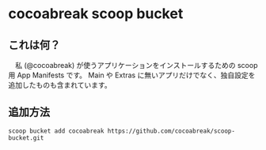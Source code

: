 # cocoabreak scoop bucket

## これは何？

　私 (@cocoabreak) が使うアプリケーションをインストールするための scoop 用 App Manifests です。 Main や Extras に無いアプリだけでなく、独自設定を追加したものも含まれています。

## 追加方法

    scoop bucket add cocoabreak https://github.com/cocoabreak/scoop-bucket.git
